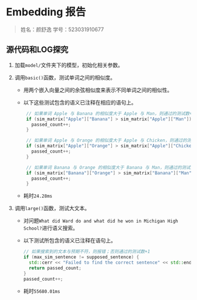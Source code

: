 # Embedding 报告

> 姓名：颜舒逸
> 学号：523031910677

## 源代码和LOG探究

1. 加载`model/`文件夹下的模型，初始化相关参数。

2. 调用`basic()`函数，测试单词之间的相似度。
   - 用两个嵌入向量之间的余弦相似度来表示不同单词之间的相似性。
   
   - 以下这些测试包含的语义已注释在相应的语句上。
   
     ```cpp
      // 如果单词 Apple 与 Banana 的相似度大于 Apple 与 Man，则通过的测试数+1
      if (sim_matrix["Apple"]["Banana"] > sim_matrix["Apple"]["Man"]) {
        passed_count++;
      }
     
      // 如果单词 Apple 与 Orange 的相似度大于 Apple 与 Chicken，则通过的测试数+1
      if (sim_matrix["Apple"]["Orange"] > sim_matrix["Apple"]["Chicken"]) {
        passed_count++;
      }
     
      // 如果单词 Banana 与 Orange 的相似度大于 Banana 与 Man，则通过的测试数+1
      if (sim_matrix["Banana"]["Orange"] > sim_matrix["Banana"]["Man"]) {
        passed_count++;
      }
     ```
   
   - 耗时`24.28ms`
   

3. 调用`large()`函数，测试大文本。

   - 对问题`What did Ward do and what did he won in Michigan High School?`进行语义搜索。

   - 以下测试所包含的语义已注释在语句上。

     ```cpp
     // 如果搜索到的文本与预期不符，则报错；否则通过的测试数+1
     if (max_sim_sentence != supposed_sentence) {
       std::cerr << "Failed to find the correct sentence" << std::endl;
       return passed_count;
     }
     passed_count++;
     ```

   - 耗时`55680.01ms`

